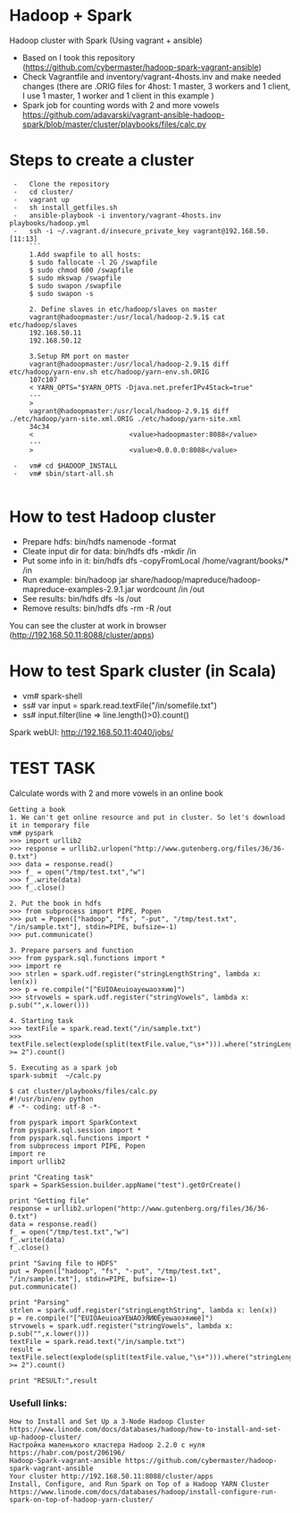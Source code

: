 # Hadoop + Spark
 Hadoop cluster with Spark (Using vagrant + ansible)
 - Based on I took this repository (https://github.com/cybermaster/hadoop-spark-vagrant-ansible)
 - Check Vagrantfile and inventory/vagrant-4hosts.inv and make needed changes (there are .ORIG files for 4host: 1 master, 3 workers and 1 client, I use 1 master, 1 worker and 1 client in this example )
 - Spark job for counting words with 2 and more vowels https://github.com/adavarski/vagrant-ansible-hadoop-spark/blob/master/cluster/playbooks/files/calc.py
 

# Steps to create a cluster
```
 -   Clone the repository
 -   cd cluster/
 -   vagrant up
 -   sh install_getfiles.sh
 -   ansible-playbook -i inventory/vagrant-4hosts.inv playbooks/hadoop.yml
 -   ssh -i ~/.vagrant.d/insecure_private_key vagrant@192.168.50.[11:13]
     ```
     1.Add swapfile to all hosts:
     $ sudo fallocate -l 2G /swapfile
     $ sudo chmod 600 /swapfile
     $ sudo mkswap /swapfile
     $ sudo swapon /swapfile
     $ sudo swapon -s
     
     2. Define slaves in etc/hadoop/slaves on master
     vagrant@hadoopmaster:/usr/local/hadoop-2.9.1$ cat etc/hadoop/slaves 
     192.168.50.11
     192.168.50.12
     
     3.Setup RM port on master
     vagrant@hadoopmaster:/usr/local/hadoop-2.9.1$ diff etc/hadoop/yarn-env.sh etc/hadoop/yarn-env.sh.ORIG
     107c107
     < YARN_OPTS="$YARN_OPTS -Djava.net.preferIPv4Stack=true"
     ---
     > 
     vagrant@hadoopmaster:/usr/local/hadoop-2.9.1$ diff ./etc/hadoop/yarn-site.xml.ORIG ./etc/hadoop/yarn-site.xml
     34c34
     <                        <value>hadoopmaster:8088</value>
     ---
     >                        <value>0.0.0.0:8088</value>

 -   vm# cd $HADOOP_INSTALL
 -   vm# sbin/start-all.sh
 
 ```

# How to test Hadoop cluster

 -   Prepare hdfs: bin/hdfs namenode -format
 -   Cleate input dir for data: bin/hdfs dfs -mkdir /in
 -   Put some info in it: bin/hdfs dfs -copyFromLocal /home/vagrant/books/* /in
 -   Run example: bin/hadoop jar share/hadoop/mapreduce/hadoop-mapreduce-examples-2.9.1.jar wordcount /in /out
 -   See results: bin/hdfs dfs -ls /out
 -   Remove results: bin/hdfs dfs -rm -R /out
 
 You can see the cluster at work in browser (http://192.168.50.11:8088/cluster/apps)

# How to test Spark cluster (in Scala)

 -   vm# spark-shell
 -   ss# var input = spark.read.textFile("/in/somefile.txt")
 -   ss# input.filter(line => line.length()>0).count()
 
 Spark webUI: http://192.168.50.11:4040/jobs/
 
 # TEST TASK
Calculate words with 2 and more vowels in an online book
```
Getting a book
1. We can't get online resource and put in cluster. So let's download it in temporary file
vm# pyspark
>>> import urllib2
>>> response = urllib2.urlopen("http://www.gutenberg.org/files/36/36-0.txt") 
>>> data = response.read()
>>> f_ = open("/tmp/test.txt","w")
>>> f_.write(data)
>>> f_.close()

2. Put the book in hdfs
>>> from subprocess import PIPE, Popen
>>> put = Popen(["hadoop", "fs", "-put", "/tmp/test.txt", "/in/sample.txt"], stdin=PIPE, bufsize=-1)
>>> put.communicate()

3. Prepare parsers and function
>>> from pyspark.sql.functions import *
>>> import re
>>> strlen = spark.udf.register("stringLengthString", lambda x: len(x))
>>> p = re.compile("[^EUIOAeuioaуеыаоэяию]")
>>> strvowels = spark.udf.register("stringVowels", lambda x: p.sub("",x.lower()))

4. Starting task
>>> textFile = spark.read.text("/in/sample.txt")
>>> textFile.select(explode(split(textFile.value,"\s+"))).where("stringLengthString(stringVowels(col)) >= 2").count()
            
5. Executing as a spark job
spark-submit  ~/calc.py

$ cat cluster/playbooks/files/calc.py 
#!/usr/bin/env python
# -*- coding: utf-8 -*-

from pyspark import SparkContext
from pyspark.sql.session import *
from pyspark.sql.functions import *
from subprocess import PIPE, Popen
import re
import urllib2

print "Creating task"
spark = SparkSession.builder.appName("test").getOrCreate()

print "Getting file"
response = urllib2.urlopen("http://www.gutenberg.org/files/36/36-0.txt")
data = response.read()
f_ = open("/tmp/test.txt","w")
f_.write(data)
f_.close()

print "Saving file to HDFS"
put = Popen(["hadoop", "fs", "-put", "/tmp/test.txt", "/in/sample.txt"], stdin=PIPE, bufsize=-1)
put.communicate()

print "Parsing"
strlen = spark.udf.register("stringLengthString", lambda x: len(x))
p = re.compile("[^EUIOAeuioaУЕЫАОЭЯИЮЁуеыаоэяиюё]")
strvowels = spark.udf.register("stringVowels", lambda x: p.sub("",x.lower()))
textFile = spark.read.text("/in/sample.txt")
result = textFile.select(explode(split(textFile.value,"\s+"))).where("stringLengthString(stringVowels(col)) >= 2").count()

print "RESULT:",result
```


### Usefull links:
```
How to Install and Set Up a 3-Node Hadoop Cluster https://www.linode.com/docs/databases/hadoop/how-to-install-and-set-up-hadoop-cluster/
Настройка маленького кластера Hadoop 2.2.0 с нуля https://habr.com/post/206196/
Hadoop-Spark-vagrant-ansible https://github.com/cybermaster/hadoop-spark-vagrant-ansible
Your cluster http://192.168.50.11:8088/cluster/apps
Install, Configure, and Run Spark on Top of a Hadoop YARN Cluster https://www.linode.com/docs/databases/hadoop/install-configure-run-spark-on-top-of-hadoop-yarn-cluster/
```


